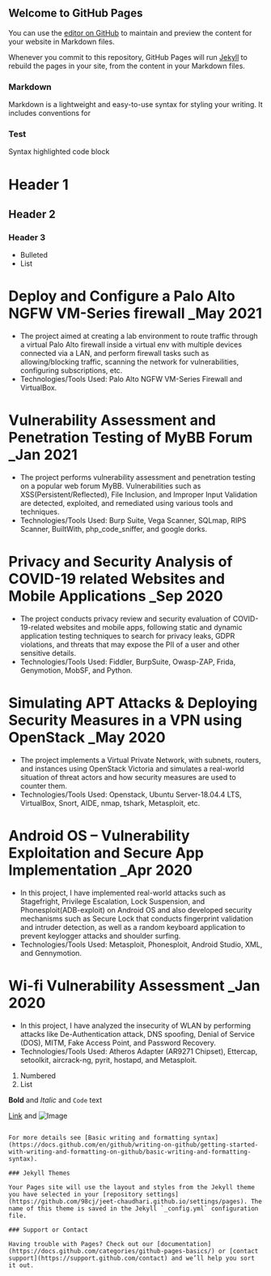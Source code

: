 ## Welcome to GitHub Pages

You can use the [editor on GitHub](https://github.com/98cj/jeet-chaudhari.github.io/edit/gh-pages/index.md) to maintain and preview the content for your website in Markdown files.

Whenever you commit to this repository, GitHub Pages will run [Jekyll](https://jekyllrb.com/) to rebuild the pages in your site, from the content in your Markdown files.

### Markdown

Markdown is a lightweight and easy-to-use syntax for styling your writing. It includes conventions for

### Test

Syntax highlighted code block

# Header 1
## Header 2
### Header 3

- Bulleted
- List

# Deploy and Configure a Palo Alto NGFW VM-Series firewall _May 2021                      
- The project aimed at creating a lab environment to route traffic through a virtual Palo Alto firewall inside a virtual env with multiple devices connected via a LAN, and perform     firewall tasks such as allowing/blocking traffic, scanning the network for vulnerabilities, configuring subscriptions, etc.   
- Technologies/Tools Used: Palo Alto NGFW VM-Series Firewall and VirtualBox. 

# Vulnerability Assessment and Penetration Testing of MyBB Forum    _Jan 2021                     
- The project performs vulnerability assessment and penetration testing on a popular web forum MyBB. Vulnerabilities such as XSS(Persistent/Reflected), File Inclusion, and Improper Input Validation are detected, exploited, and remediated using various tools and techniques. 
- Technologies/Tools Used: Burp Suite, Vega Scanner, SQLmap, RIPS Scanner, BuiltWith, php_code_sniffer, and google dorks. 

# Privacy and Security Analysis of COVID-19 related Websites and Mobile Applications    _Sep 2020
- The project conducts privacy review and security evaluation of COVID-19-related websites and mobile apps, following static and dynamic application testing techniques to search for privacy leaks, GDPR violations, and threats that may expose the PII of a user and other sensitive details.
- Technologies/Tools Used: Fiddler, BurpSuite, Owasp-ZAP, Frida, Genymotion, MobSF, and Python.

# Simulating APT Attacks & Deploying Security Measures in a VPN using OpenStack   _May 2020
- The project implements a Virtual Private Network, with subnets, routers, and instances using OpenStack Victoria and simulates a real-world situation of threat actors and how security measures are used to counter them. 
- Technologies/Tools Used: Openstack, Ubuntu Server-18.04.4 LTS, VirtualBox, Snort, AIDE, nmap, tshark, Metasploit, etc.

# Android OS – Vulnerability Exploitation and Secure App Implementation   _Apr 2020    
- In this project, I have implemented real-world attacks such as Stagefright, Privilege Escalation, Lock Suspension, and Phonesploit(ADB-exploit) on Android OS and also developed security mechanisms such as Secure Lock that conducts fingerprint validation and intruder detection, as well as a random keyboard application to prevent keylogger attacks and shoulder surfing.
- Technologies/Tools Used: Metasploit, Phonesploit, Android Studio, XML, and Gennymotion.

# Wi-fi Vulnerability Assessment    _Jan 2020   
- In this project, I have analyzed the insecurity of WLAN by performing attacks like De-Authentication attack, DNS spoofing, Denial of Service (DOS), MITM, Fake Access Point, and Password Recovery. 
- Technologies/Tools Used: Atheros Adapter (AR9271 Chipset), Ettercap, setoolkit, aircrack-ng, pyrit, hostapd, and Metasploit.



1. Numbered
2. List

**Bold** and _Italic_ and `Code` text

[Link](url) and ![Image](src)
```

For more details see [Basic writing and formatting syntax](https://docs.github.com/en/github/writing-on-github/getting-started-with-writing-and-formatting-on-github/basic-writing-and-formatting-syntax).

### Jekyll Themes

Your Pages site will use the layout and styles from the Jekyll theme you have selected in your [repository settings](https://github.com/98cj/jeet-chaudhari.github.io/settings/pages). The name of this theme is saved in the Jekyll `_config.yml` configuration file.

### Support or Contact

Having trouble with Pages? Check out our [documentation](https://docs.github.com/categories/github-pages-basics/) or [contact support](https://support.github.com/contact) and we’ll help you sort it out.
